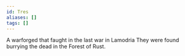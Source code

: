 ```yaml
---
id: Tres
aliases: []
tags: []
---
```


A warforged that faught in the last war in Lamodria
They were found burrying the dead in the Forest of Rust.
